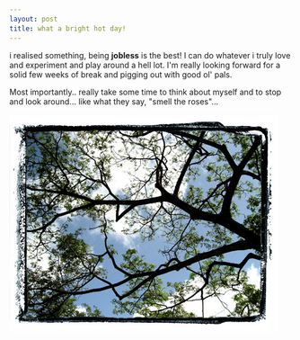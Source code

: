 ```yaml
---
layout: post
title: what a bright hot day!
---
```


i realised something, being **jobless** is the best! I can do whatever i truly love and experiment and play around a hell lot. I'm really looking forward for a solid few weeks of break and pigging out with good ol' pals.

Most importantly.. really take some time to think about myself and to stop and look around... like what they say, "smell the roses"... 

![](/img/bright_day_s.jpg)
